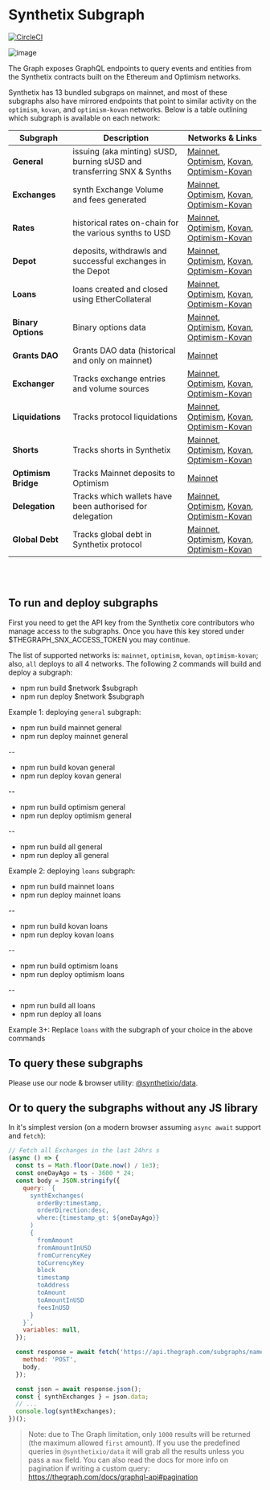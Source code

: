 # Synthetix Subgraph

[![CircleCI](https://circleci.com/gh/Synthetixio/synthetix-subgraph.svg?style=svg)](https://circleci.com/gh/Synthetixio/synthetix-subgraph)

![image](https://user-images.githubusercontent.com/799038/79390156-32c93080-7f3d-11ea-812a-34ad3543fc28.png)

The Graph exposes GraphQL endpoints to query events and entities from the Synthetix contracts built on the Ethereum and Optimism networks.

Synthetix has 13 bundled subgraps on mainnet, and most of these subgraphs also have mirrored endpoints that point to similar activity on the `optimism`, `kovan`, and `optimism-kovan` networks. Below is a table outlining which subgraph is available on each network:

| Subgraph            | Description                                                            | Networks & Links                                                                                                                                                                                                                                                                                                                                                                       |
| ------------------- | ---------------------------------------------------------------------- | -------------------------------------------------------------------------------------------------------------------------------------------------------------------------------------------------------------------------------------------------------------------------------------------------------------------------------------------------------------------------------------- |
| **General**         | issuing (aka minting) sUSD, burning sUSD and transferring SNX & Synths | [Mainnet](https://thegraph.com/explorer/subgraph/synthetixio-team/mainnet-general), [Optimism](https://thegraph.com/explorer/subgraph/synthetixio-team/optimism-general), [Kovan](https://thegraph.com/explorer/subgraph/synthetixio-team/kovan-general), [Optimism-Kovan](https://thegraph.com/explorer/subgraph/synthetixio-team/optimism-kovan-general)                             |
| **Exchanges**       | synth Exchange Volume and fees generated                               | [Mainnet](https://thegraph.com/explorer/subgraph/synthetixio-team/mainnet-exchanges), [Optimism](https://thegraph.com/explorer/subgraph/synthetixio-team/optimism-exchanges), [Kovan](https://thegraph.com/explorer/subgraph/synthetixio-team/kovan-exchanges), [Optimism-Kovan](https://thegraph.com/explorer/subgraph/synthetixio-team/optimism-kovan-exchanges)                     |
| **Rates**           | historical rates on-chain for the various synths to USD                | [Mainnet](https://thegraph.com/explorer/subgraph/synthetixio-team/mainnet-rates), [Optimism](https://thegraph.com/explorer/subgraph/synthetixio-team/optimism-rates), [Kovan](https://thegraph.com/explorer/subgraph/synthetixio-team/kovan-rates), [Optimism-Kovan](https://thegraph.com/explorer/subgraph/synthetixio-team/optimism-kovan-rates)                                     |
| **Depot**           | deposits, withdrawls and successful exchanges in the Depot             | [Mainnet](https://thegraph.com/explorer/subgraph/synthetixio-team/mainnet-depot), [Optimism](https://thegraph.com/explorer/subgraph/synthetixio-team/optimism-depot), [Kovan](https://thegraph.com/explorer/subgraph/synthetixio-team/kovan-depot), [Optimism-Kovan](https://thegraph.com/explorer/subgraph/synthetixio-team/optimism-kovan-depot)                                     |
| **Loans**           | loans created and closed using EtherCollateral                         | [Mainnet](https://thegraph.com/explorer/subgraph/synthetixio-team/mainnet-loans), [Optimism](https://thegraph.com/explorer/subgraph/synthetixio-team/optimism-loans), [Kovan](https://thegraph.com/explorer/subgraph/synthetixio-team/kovan-loans), [Optimism-Kovan](https://thegraph.com/explorer/subgraph/synthetixio-team/optimism-kovan-loans)                                     |
| **Binary Options**  | Binary options data                                                    | [Mainnet](https://thegraph.com/explorer/subgraph/synthetixio-team/mainnet-binary-options), [Optimism](https://thegraph.com/explorer/subgraph/synthetixio-team/optimism-binary-options), [Kovan](https://thegraph.com/explorer/subgraph/synthetixio-team/kovan-binary-options), [Optimism-Kovan](https://thegraph.com/explorer/subgraph/synthetixio-team/optimism-kovan-binary-options) |
| **Grants DAO**      | Grants DAO data (historical and only on mainnet)                       | [Mainnet](https://thegraph.com/explorer/subgraph/synthetixio-team/grantsdao)                                                                                                                                                                                                                                                                                                           |
| **Exchanger**       | Tracks exchange entries and volume sources                             | [Mainnet](https://thegraph.com/explorer/subgraph/synthetixio-team/mainnet-exchanger), [Optimism](https://thegraph.com/explorer/subgraph/synthetixio-team/optimism-exchanger), [Kovan](https://thegraph.com/explorer/subgraph/synthetixio-team/kovan-exchanger), [Optimism-Kovan](https://thegraph.com/explorer/subgraph/synthetixio-team/optimism-kovan-exchanger)                     |
| **Liquidations**    | Tracks protocol liquidations                                           | [Mainnet](https://thegraph.com/explorer/subgraph/synthetixio-team/mainnet-liquidations), [Optimism](https://thegraph.com/explorer/subgraph/synthetixio-team/optimism-liquidations), [Kovan](https://thegraph.com/explorer/subgraph/synthetixio-team/kovan-liquidations), [Optimism-Kovan](https://thegraph.com/explorer/subgraph/synthetixio-team/optimism-kovan-liquidations)         |
| **Shorts**          | Tracks shorts in Synthetix                                             | [Mainnet](https://thegraph.com/explorer/subgraph/synthetixio-team/mainnet-shorts), [Optimism](https://thegraph.com/explorer/subgraph/synthetixio-team/optimism-shorts), [Kovan](https://thegraph.com/explorer/subgraph/synthetixio-team/kovan-shorts), [Optimism-Kovan](https://thegraph.com/explorer/subgraph/synthetixio-team/optimism-kovan-shorts)                                 |
| **Optimism Bridge** | Tracks Mainnet deposits to Optimism                                    | [Mainnet](https://thegraph.com/explorer/subgraph/synthetixio-team/mainnet-optimism-bridge)                                                                                                                                                                                                                                                                                             |
| **Delegation**      | Tracks which wallets have been authorised for delegation               | [Mainnet](https://thegraph.com/explorer/subgraph/synthetixio-team/mainnet-delegation), [Optimism](https://thegraph.com/explorer/subgraph/synthetixio-team/optimism-delegation), [Kovan](https://thegraph.com/explorer/subgraph/synthetixio-team/kovan-delegation), [Optimism-Kovan](https://thegraph.com/explorer/subgraph/synthetixio-team/optimism-kovan-delegation)                 |
| **Global Debt**     | Tracks global debt in Synthetix protocol                               | [Mainnet](https://thegraph.com/explorer/subgraph/synthetixio-team/mainnet-global-debt), [Optimism](https://thegraph.com/explorer/subgraph/synthetixio-team/optimism-global-debt), [Kovan](https://thegraph.com/explorer/subgraph/synthetixio-team/kovan-global-debt), [Optimism-Kovan](https://thegraph.com/explorer/subgraph/synthetixio-team/optimism-kovan-global-debt)             |

<br></br>

## To run and deploy subgraphs

First you need to get the API key from the Synthetix core contributors who manage access to the subgraphs. Once you have this key stored under $THEGRAPH_SNX_ACCESS_TOKEN you may continue.

The list of supported networks is: `mainnet`, `optimism`, `kovan`, `optimism-kovan`; also, `all` deploys to all 4 networks. The following 2 commands will build and deploy a subgraph:

- npm run build $network $subgraph
- npm run deploy $network $subgraph

Example 1: deploying `general` subgraph:

- npm run build mainnet general
- npm run deploy mainnet general

--

- npm run build kovan general
- npm run deploy kovan general

--

- npm run build optimism general
- npm run deploy optimism general

--

- npm run build all general
- npm run deploy all general

Example 2: deploying `loans` subgraph:

- npm run build mainnet loans
- npm run deploy mainnet loans

--

- npm run build kovan loans
- npm run deploy kovan loans

--

- npm run build optimism loans
- npm run deploy optimism loans

--

- npm run build all loans
- npm run deploy all loans

Example 3+: Replace `loans` with the subgraph of your choice in the above commands

## To query these subgraphs

Please use our node & browser utility: [@synthetixio/data](https://github.com/Synthetixio/js-monorepo/tree/master/packages/data).

## Or to query the subgraphs without any JS library

In it's simplest version (on a modern browser assuming `async await` support and `fetch`):

```javascript
// Fetch all Exchanges in the last 24hrs s
(async () => {
  const ts = Math.floor(Date.now() / 1e3);
  const oneDayAgo = ts - 3600 * 24;
  const body = JSON.stringify({
    query: `{
      synthExchanges(
        orderBy:timestamp,
        orderDirection:desc,
        where:{timestamp_gt: ${oneDayAgo}}
      )
      {
        fromAmount
        fromAmountInUSD
        fromCurrencyKey
        toCurrencyKey
        block
        timestamp
        toAddress
        toAmount
        toAmountInUSD
        feesInUSD
      }
    }`,
    variables: null,
  });

  const response = await fetch('https://api.thegraph.com/subgraphs/name/synthetixio-team/exchanges', {
    method: 'POST',
    body,
  });

  const json = await response.json();
  const { synthExchanges } = json.data;
  // ...
  console.log(synthExchanges);
})();
```

> Note: due to The Graph limitation, only `1000` results will be returned (the maximum allowed `first` amount). If you use the predefined queries in `@synthetixio/data` it will grab all the results unless you pass a `max` field. You can also read the docs for more info on pagination if writing a custom query: https://thegraph.com/docs/graphql-api#pagination

